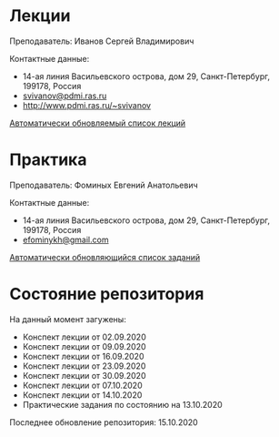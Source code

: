 # Лекции

Преподаватель: Иванов Сергей Владимирович

Контактные данные:
+ 14-ая линия Васильевского острова, дом 29, Санкт-Петербург, 199178, Россия
+ svivanov@pdmi.ras.ru
+ http://www.pdmi.ras.ru/~svivanov

[Автоматически обновляемый список лекций](http://www.pdmi.ras.ru/~svivanov/uni/uni.html)

# Практика

Преподаватель: Фоминых Евгений Анатольевич

Контактные данные:
+ 14-ая линия Васильевского острова, дом 29, Санкт-Петербург, 199178, Россия
+ efominykh@gmail.com

[Автоматически обновляющийся список заданий](http://mathcenter.spb.ru/nikaan/2020/topology3.pdf)

# Состояние репозитория

На данный момент загужены:
+ Конспект лекции от 02.09.2020
+ Конспект лекции от 09.09.2020
+ Конспект лекции от 16.09.2020
+ Конспект лекции от 23.09.2020
+ Конспект лекции от 30.09.2020
+ Конспект лекции от 07.10.2020
+ Конспект лекции от 14.10.2020
+ Практические задания по состоянию на 13.10.2020

Последнее обновление репозитория: 15.10.2020

